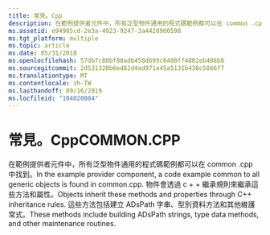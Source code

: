 ```yaml
---
title: 常見。Cpp
description: 在範例提供者元件中，所有泛型物件通用的程式碼範例都可以在 common .cpp 中找到。
ms.assetid: e94985cd-2e3a-4923-9247-3a4428900598
ms.tgt_platform: multiple
ms.topic: article
ms.date: 05/31/2018
ms.openlocfilehash: 57db7c80bf80adb458d699c0480ff4802eb488b8
ms.sourcegitcommit: 2d531328b6ed82d4ad971a45a5131b430c5866f7
ms.translationtype: MT
ms.contentlocale: zh-TW
ms.lasthandoff: 09/16/2019
ms.locfileid: "104020804"
---
```

# <a name="commoncpp"></a><span data-ttu-id="65f35-103">常見。Cpp</span><span class="sxs-lookup"><span data-stu-id="65f35-103">COMMON.CPP</span></span>

<span data-ttu-id="65f35-104">在範例提供者元件中，所有泛型物件通用的程式碼範例都可以在 common .cpp 中找到。</span><span class="sxs-lookup"><span data-stu-id="65f35-104">In the example provider component, a code example common to all generic objects is found in common.cpp.</span></span> <span data-ttu-id="65f35-105">物件會透過 c + + 繼承規則來繼承這些方法和屬性。</span><span class="sxs-lookup"><span data-stu-id="65f35-105">Objects inherit these methods and properties through C++ inheritance rules.</span></span> <span data-ttu-id="65f35-106">這些方法包括建立 ADsPath 字串、型別資料方法和其他維護常式。</span><span class="sxs-lookup"><span data-stu-id="65f35-106">These methods include building ADsPath strings, type data methods, and other maintenance routines.</span></span>

 

 




